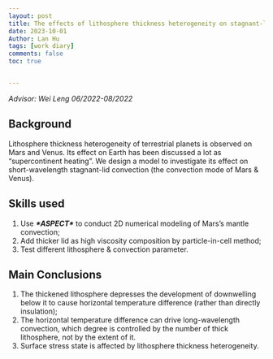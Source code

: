 ```yaml
---
layout: post
title: The effects of lithosphere thickness heterogeneity on stagnant-lid convection with high Rayleigh number
date: 2023-10-01
Author: Lan Hu
tags: [work diary]
comments: false
toc: true


---
```


*Advisor: Wei Leng	06/2022-08/2022*



## Background

Lithosphere thickness heterogeneity of terrestrial planets is observed on Mars and Venus. Its effect on Earth has been discussed a lot as “supercontinent heating”. We design a model to investigate its effect on short-wavelength stagnant-lid convection (the convection mode of Mars & Venus). 



## Skills used

1. Use ***\*ASPECT\**** to conduct 2D numerical modeling of Mars’s mantle convection; 
2. Add thicker lid as high viscosity composition by particle-in-cell method; 
3. Test different lithosphere & convection parameter.



## Main Conclusions

1) The thickened lithosphere depresses the development of downwelling below it to cause horizontal temperature difference (rather than directly insulation); 
2) The horizontal temperature difference can drive long-wavelength convection, which degree is controlled by the number of thick lithosphere, not by the extent of it. 
3) Surface stress state is affected by lithosphere thickness heterogeneity.

